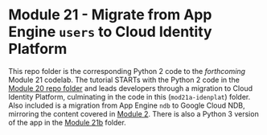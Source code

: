 # Module 21 - Migrate from App Engine `users` to Cloud Identity Platform

This repo folder is the corresponding Python 2 code to the _forthcoming_ Module 21 codelab. The tutorial STARTs with the Python 2 code in the [Module 20 repo folder](/mod20-gaeusers) and leads developers through a migration to Cloud Identity Platform, culminating in the code in this (`mod21a-idenplat`) folder. Also included is a migration from App Engine `ndb` to Google Cloud NDB, mirroring the content covered in [Module 2](http://g.co/codelabs/pae-migrate-cloudndb). There is also a Python 3 version of the app in the [Module 21b](/mod21b-idenplat) folder.

